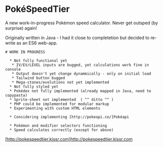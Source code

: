 # PokéSpeedTier

A new work-in-progress Pokémon speed calculator. Never get outsped (by surprise) again!

Originally written in Java - I had it close to completetion but decided to re-write as an ES6 web-app.
```
# WORK IN PROGRESS

  * Not fully functional yet
   * IV/EV/LEVEL inputs are bugged, yet calculations work fine in console
   * Output doesn't yet change dynammically - only on initial load
   * Tailwind button bugged
   * Mega-stones/evolutions not yet implemented
  * Not fully styled yet
  * Pokédex not fully implemented (already mapped in Java, need to copypasta)
  * Sprite-sheet not implemented  ( ^^ ditto ^^ )
  * PHP could be implemented for modular markup
  * Experimenting with custom HTML elements
  
  * Considering implementing [http://pokeapi.co/]Pokéapi
  
  * Pokémon and modifier selectors functioning
  * Speed calculates correctly (except for above)
```
[http://pokespeedtier.kissr.com]http://pokespeedtier.kissr.com
